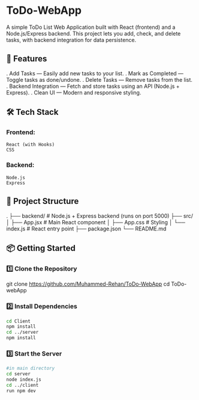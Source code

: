 # ToDo-WebApp
A simple ToDo List Web Application built with React (frontend) and a Node.js/Express backend.
This project lets you add, check, and delete tasks, with backend integration for data persistence.

## 🚀 Features
  . Add Tasks — Easily add new tasks to your list.
  . Mark as Completed — Toggle tasks as done/undone.
  . Delete Tasks — Remove tasks from the list.
  . Backend Integration — Fetch and store tasks using an API (Node.js + Express).
  . Clean UI — Modern and responsive styling.

## 🛠️ Tech Stack
  ### Frontend:
    React (with Hooks)
    CSS
  ### Backend:
    Node.js
    Express

## 📂 Project Structure
.
├── backend/             # Node.js + Express backend (runs on port 5000)
├── src/
│   ├── App.jsx          # Main React component
│   ├── App.css          # Styling
│   └── index.js         # React entry point
├── package.json
└── README.md

## 📦 Getting Started
### 1️⃣ Clone the Repository
  git clone https://github.com/Muhammed-Rehan/ToDo-WebApp
  cd ToDo-webApp
### 2️⃣ Install Dependencies
  ```bash
  cd Client
  npm install
  cd ../server
  npm install
```
### 3️⃣ Start the Server
  ```bash
  #in main directory
  cd server
  node index.js
  cd ../client
  run npm dev
```

